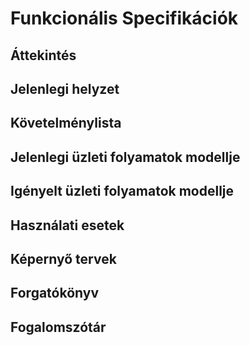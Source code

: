 # Funkcionális Specifikációk


## Áttekintés

## Jelenlegi helyzet

## Követelménylista

## Jelenlegi üzleti folyamatok modellje

## Igényelt üzleti folyamatok modellje

## Használati esetek

## Képernyő tervek

## Forgatókönyv

## Fogalomszótár
